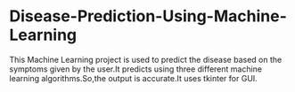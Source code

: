 # Disease-Prediction-Using-Machine-Learning
This Machine Learning project is used to predict the disease based on the symptoms given by the user.It predicts using three different machine learning algorithms.So,the output is accurate.It uses tkinter for GUI.
